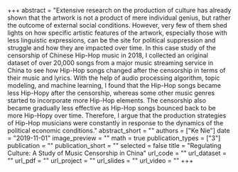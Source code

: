 +++
abstract = "Extensive research on the production of culture has already shown that the artwork is not a product of mere individual genius, but rather the outcome of external social conditions. However, very few of them shed lights on how specific artistic features of the artwork, especially those with less linguistic expressions, can be the site for political suppression and struggle and how they are impacted over time. In this case study of the censorship of Chinese Hip-Hop music in 2018, I collected an original dataset of over 20,000 songs from a major music streaming service in China to see how Hip-Hop songs changed after the censorship in terms of their music and lyrics. With the help of audio processing algorithm, topic modeling, and machine learning, I found that the Hip-Hop songs became less Hip-Hopy after the censorship, whereas some other music genres started to incorporate more Hip-Hop elements. The censorship also became gradually less effective as Hip-Hop songs bounced back to be more Hip-Hopy over time. Therefore, I argue that the production strategies of Hip-Hop musicians were constantly in response to the dynamics of the political economic conditions."
abstract_short = ""
authors = ["Ke Nie"]
date = "2019-11-01"
image_preview = ""
math = true
publication_types = ["3"]
publication = ""
publication_short = ""
selected = false
title = "Regulating Culture: A Study of Music Censorship in China"
url_code = ""
url_dataset = ""
url_pdf = ""
url_project = ""
url_slides = ""
url_video = ""
+++


